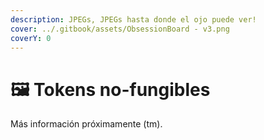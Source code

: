 ```yaml
---
description: JPEGs, JPEGs hasta donde el ojo puede ver!
cover: ../.gitbook/assets/ObsessionBoard - v3.png
coverY: 0
---
```


# 🖼 Tokens no-fungibles

Más información próximamente (tm).&#x20;
